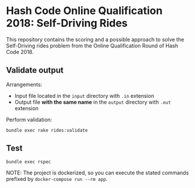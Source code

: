 # Hash Code Online Qualification 2018: Self-Driving Rides

This repository contains the scoring and a possible approach to solve
the Self-Driving rides problem from the Online Qualification Round of Hash
Code 2018.

## Validate output

Arrangements:

- Input file located in the `input` directory with `.in` extension
- Output file **with the same name** in the `output` directory with `.out` extension

Perform validation:

```
bundle exec rake rides:validate
```


## Test

```
bundle exec rspec
```

NOTE: The project is dockerized, so you can execute the stated commands prefixed
 by `docker-compose run --rm app`.
